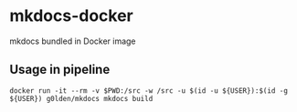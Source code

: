 # mkdocs-docker
mkdocs bundled in Docker image

## Usage in pipeline

`docker run -it --rm -v $PWD:/src -w /src -u $(id -u ${USER}):$(id -g ${USER}) g0lden/mkdocs mkdocs build`
